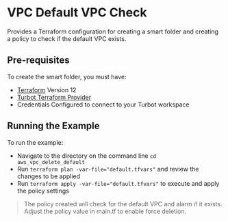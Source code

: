 # VPC Default VPC Check

Provides a Terraform configuration for creating a smart folder and creating a policy to check if the default VPC exists.


## Pre-requisites

To create the smart folder, you must have:
- [Terraform](https://www.terraform.io) Version 12
- [Turbot Terraform Provider](https://github.com/turbotio/terraform-provider-turbot)
- Credentials Configured to connect to your Turbot workspace

## Running the Example

To run the example:
- Navigate to the directory on the command line `cd aws_vpc_delete_default`
- Run `terraform plan -var-file="default.tfvars"` and review the changes to be applied
- Run `terraform apply -var-file="default.tfvars"` to execute and apply the policy settings

> The policy created will check for the default VPC and alarm if it exists. Adjust the policy value in main.tf to enable force deletion.